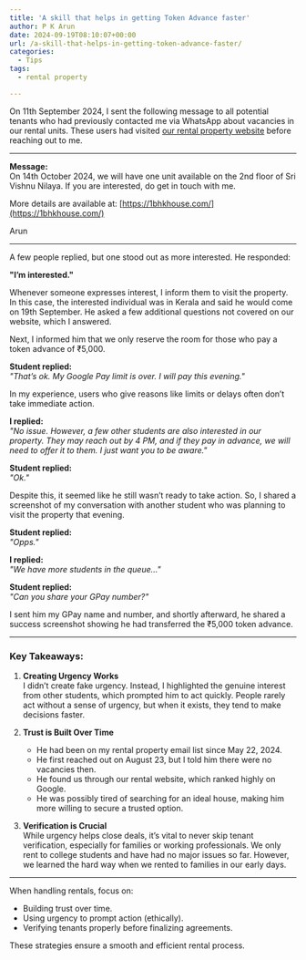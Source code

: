 ```yaml
---
title: 'A skill that helps in getting Token Advance faster'
author: P K Arun
date: 2024-09-19T08:10:07+00:00
url: /a-skill-that-helps-in-getting-token-advance-faster/
categories:
  - Tips
tags:
  - rental property

---
```


On 11th September 2024, I sent the following message to all potential tenants who had previously contacted me via WhatsApp about vacancies in our rental units. These users had visited [our rental property website](https://1bhkhouse.com/) before reaching out to me.

---

**Message:**  
On 14th October 2024, we will have one unit available on the 2nd floor of Sri Vishnu Nilaya. If you are interested, do get in touch with me.

More details are available at: [https://1bhkhouse.com/](https://1bhkhouse.com/)

Arun  

---

A few people replied, but one stood out as more interested. He responded:

**"I’m interested."**

Whenever someone expresses interest, I inform them to visit the property. In this case, the interested individual was in Kerala and said he would come on 19th September. He asked a few additional questions not covered on our website, which I answered.

Next, I informed him that we only reserve the room for those who pay a token advance of ₹5,000.

**Student replied:**  
*"That’s ok. My Google Pay limit is over. I will pay this evening."*

In my experience, users who give reasons like limits or delays often don’t take immediate action.

**I replied:**  
*"No issue. However, a few other students are also interested in our property. They may reach out by 4 PM, and if they pay in advance, we will need to offer it to them. I just want you to be aware."*

**Student replied:**  
*"Ok."*

Despite this, it seemed like he still wasn’t ready to take action. So, I shared a screenshot of my conversation with another student who was planning to visit the property that evening.

**Student replied:**  
*"Opps."*

**I replied:**  
*"We have more students in the queue…"*

**Student replied:**  
*"Can you share your GPay number?"*

I sent him my GPay name and number, and shortly afterward, he shared a success screenshot showing he had transferred the ₹5,000 token advance.

---

### Key Takeaways:
1. **Creating Urgency Works**  
   I didn’t create fake urgency. Instead, I highlighted the genuine interest from other students, which prompted him to act quickly. People rarely act without a sense of urgency, but when it exists, they tend to make decisions faster.

2. **Trust is Built Over Time**  
   - He had been on my rental property email list since May 22, 2024.  
   - He first reached out on August 23, but I told him there were no vacancies then.  
   - He found us through our rental website, which ranked highly on Google.  
   - He was possibly tired of searching for an ideal house, making him more willing to secure a trusted option.

3. **Verification is Crucial**  
   While urgency helps close deals, it’s vital to never skip tenant verification, especially for families or working professionals. We only rent to college students and have had no major issues so far. However, we learned the hard way when we rented to families in our early days.

---

When handling rentals, focus on:  
- Building trust over time.  
- Using urgency to prompt action (ethically).  
- Verifying tenants properly before finalizing agreements.  

These strategies ensure a smooth and efficient rental process.
